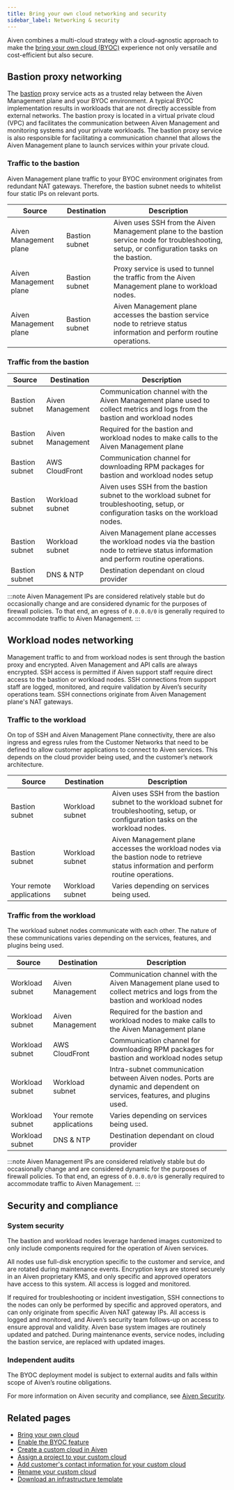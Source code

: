 ```yaml
---
title: Bring your own cloud networking and security
sidebar_label: Networking & security
---
```


Aiven combines a multi-cloud strategy with a cloud-agnostic approach to make the [bring your own cloud (BYOC)](/docs/platform/concepts/byoc) experience not only versatile and cost-efficient but also secure.

## Bastion proxy networking

The [bastion](https://en.wikipedia.org/wiki/Bastion_host) proxy service acts as a trusted
relay between the Aiven Management plane and your BYOC environment. A typical BYOC
implementation results in workloads that are not directly accessible from external networks.
The bastion proxy is located in a virtual private cloud (VPC) and facilitates the
communication between Aiven Management and monitoring systems and your private workloads.
The bastion proxy service is also responsible for facilitating a communication channel that
allows the Aiven Management plane to launch services within your private cloud.

### Traffic to the bastion

Aiven Management plane traffic to your BYOC environment originates from redundant NAT
gateways. Therefore, the bastion subnet needs to whitelist four static IPs on relevant
ports.

| Source                 | Destination    | Description                                                                                                                                   |
| ---------------------- | ---------------| --------------------------------------------------------------------------------------------------------------------------------------------- |
| Aiven Management plane | Bastion subnet | Aiven uses SSH from the Aiven Management plane to the bastion service node for troubleshooting, setup, or configuration tasks on the bastion. |
| Aiven Management plane | Bastion subnet | Proxy service is used to tunnel the traffic from the Aiven Management plane to workload nodes.                                                |
| Aiven Management plane | Bastion subnet | Aiven Management plane accesses the bastion service node to retrieve status information and perform routine operations.                       |

### Traffic from the bastion

| Source         | Destination      | Description                                                                                                                             |
| -------------- | -----------------| --------------------------------------------------------------------------------------------------------------------------------------- |
| Bastion subnet | Aiven Management | Communication channel with the Aiven Management plane used to collect metrics and logs from the bastion and workload nodes              |
| Bastion subnet | Aiven Management | Required for the bastion and workload nodes to make calls to the Aiven Management plane                                                 |
| Bastion subnet | AWS CloudFront   | Communication channel for downloading RPM packages for bastion and workload nodes setup                                                 |
| Bastion subnet | Workload subnet  | Aiven uses SSH from the bastion subnet to the workload subnet for troubleshooting, setup, or configuration tasks on the workload nodes. |
| Bastion subnet | Workload subnet  | Aiven Management plane accesses the workload nodes via the bastion node to retrieve status information and perform routine operations.  |
| Bastion subnet | DNS & NTP        | Destination dependant on cloud provider                                                                                                 |

:::note
Aiven Management IPs are considered relatively stable but do occasionally change and are
considered dynamic for the purposes of firewall policies. To that end, an egress of
`0.0.0.0/0` is generally required to accommodate traffic to Aiven Management.
:::

## Workload nodes networking

Management traffic to and from workload nodes is sent through the bastion proxy and
encrypted. Aiven Management and API calls are always encrypted. SSH access is permitted if
Aiven support staff require direct access to the bastion or workload nodes. SSH
connections from support staff are logged, monitored, and require validation by Aiven’s
security operations team. SSH connections originate from Aiven Management plane's NAT gateways.

### Traffic to the workload

On top of SSH and Aiven Management Plane connectivity, there are also ingress and egress
rules from the Customer Networks that need to be defined to allow customer applications to
connect to Aiven services. This depends on the cloud provider being used, and the
customer’s network architecture.

| Source                   | Destination     | Description                                                                                                                             |
| ------------------------ | ----------------| --------------------------------------------------------------------------------------------------------------------------------------- |
| Bastion subnet           | Workload subnet | Aiven uses SSH from the bastion subnet to the workload subnet for troubleshooting, setup, or configuration tasks on the workload nodes. |
| Bastion subnet           | Workload subnet | Aiven Management plane accesses the workload nodes via the bastion node to retrieve status information and perform routine operations.  |
| Your remote applications | Workload subnet | Varies depending on services being used.                                                                                                |

### Traffic from the workload

The workload subnet nodes communicate with each other. The nature of these communications
varies depending on the services, features, and plugins being used.

| Source          | Destination              | Description                                                                                                                |
| --------------- | -------------------------| -------------------------------------------------------------------------------------------------------------------------- |
| Workload subnet | Aiven Management         | Communication channel with the Aiven Management plane used to collect metrics and logs from the bastion and workload nodes |
| Workload subnet | Aiven Management         | Required for the bastion and workload nodes to make calls to the Aiven Management plane                                    |
| Workload subnet | AWS CloudFront           | Communication channel for downloading RPM packages for bastion and workload nodes setup                                    |
| Workload subnet | Workload subnet          | Intra-subnet communication between Aiven nodes. Ports are dynamic and dependent on services, features, and plugins used.   |
| Workload subnet | Your remote applications | Varies depending on services being used.                                                                                   |
| Workload subnet | DNS & NTP                | Destination dependant on cloud provider                                                                                    |

:::note
Aiven Management IPs are considered relatively stable but do occasionally change and are
considered dynamic for the purposes of firewall policies. To that end, an egress of
`0.0.0.0/0` is generally required to accommodate traffic to Aiven Management.
:::

## Security and compliance

### System security

The bastion and workload nodes leverage hardened images customized to only include
components required for the operation of Aiven services.

All nodes use full-disk encryption specific to the customer and service, and are rotated
during maintenance events. Encryption keys are stored securely in an Aiven proprietary KMS,
and only specific and approved operators have access to this system. All access is logged
and monitored.

If required for troubleshooting or incident investigation, SSH connections to the nodes
can only be performed by specific and approved operators, and can only originate from
specific Aiven NAT gateway IPs. All access is logged and monitored, and Aiven’s security team
follows-up on access to ensure approval and validity.
Aiven base system images are routinely updated and patched. During maintenance events,
service nodes, including the bastion service, are replaced with updated images.

### Independent audits

The BYOC deployment model is subject to external audits and falls within scope of Aiven’s
routine obligations.

For more information on Aiven security and compliance, see
[Aiven Security](https://aiven.io/security-compliance).

## Related pages

-   [Bring your own cloud](/docs/platform/concepts/byoc)
-   [Enable the BYOC feature](/docs/platform/howto/byoc/enable-byoc)
-   [Create a custom cloud in Aiven](/docs/platform/howto/byoc/create-custom-cloud)
-   [Assign a project to your custom cloud](/docs/platform/howto/byoc/assign-project-custom-cloud)
-   [Add customer's contact information for your custom cloud](/docs/platform/howto/byoc/add-customer-info-custom-cloud)
-   [Rename your custom cloud](/docs/platform/howto/byoc/rename-custom-cloud)
-   [Download an infrastructure template](/docs/platform/howto/byoc/download-infrastructure-template)
